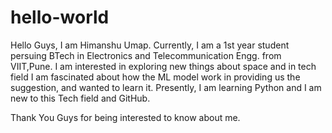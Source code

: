 # hello-world
Hello Guys, I am Himanshu Umap. Currently, I am a 1st year student persuing BTech in Electronics and Telecommunication Engg. from VIIT,Pune. I am interested in exploring new things about space and in tech field I am fascinated about how the ML model work in providing us the suggestion, and wanted to learn it. Presently, I am learning Python and I am new to this Tech field and GitHub.

Thank You Guys for being interested to know about me.

